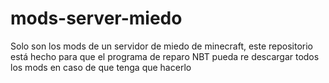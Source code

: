 # mods-server-miedo
Solo son los mods de un servidor de miedo de minecraft, este repositorio está hecho para que el programa de reparo NBT pueda re descargar todos los mods en caso de que tenga que hacerlo
